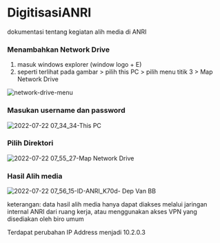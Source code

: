 # DigitisasiANRI
dokumentasi tentang kegiatan alih media di ANRI

### Menambahkan Network Drive 
1. masuk windows explorer (window logo + E)
2. seperti terlihat pada gambar > pilih this PC > pilih menu titik 3 >  Map Network Drive

![network-drive-menu](https://user-images.githubusercontent.com/70067620/180336233-3e2b1c88-780f-44a1-ba61-1683428a06a8.png)


### Masukan username dan password 

![2022-07-22 07_34_34-This PC](https://user-images.githubusercontent.com/70067620/180339162-5f4d0ce8-11a5-4eaf-8640-7c45887cbe3f.png)


### Pilih Direktori
![2022-07-22 07_55_27-Map Network Drive](https://user-images.githubusercontent.com/70067620/180339166-b032719f-7df1-46be-97be-8541b3e993d4.png)


### Hasil Alih media
![2022-07-22 07_56_15-ID-ANRI_K70d- Dep  Van BB](https://user-images.githubusercontent.com/70067620/180339170-8df04a3a-ce75-4a01-8f26-b1507b28d7bf.png)



keterangan:
data hasil alih media hanya dapat diakses melalui jaringan internal ANRI
dari ruang kerja, atau menggunakan akses VPN yang disediakan oleh biro umum 


Terdapat perubahan IP Address menjadi 10.2.0.3
